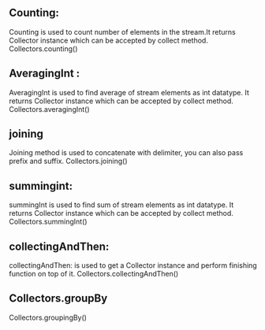 ## Counting:
Counting is used to count number of elements in the stream.It returns Collector instance which can be accepted by collect method.
Collectors.counting()

## AveragingInt :
AveragingInt is used to find average of stream elements as int datatype. It returns Collector instance which can be accepted by collect method.
Collectors.averagingInt()

## joining
Joining method is used to concatenate with delimiter, you can also pass prefix and suffix.
Collectors.joining()

## summingint:
summingInt is used to find sum of stream elements as int datatype. It returns Collector instance which can be accepted by collect method.
Collectors.summingInt()

## collectingAndThen:
collectingAndThen: is used to get a Collector instance and perform finishing function on top of it.
Collectors.collectingAndThen()

## Collectors.groupBy
Collectors.groupingBy()